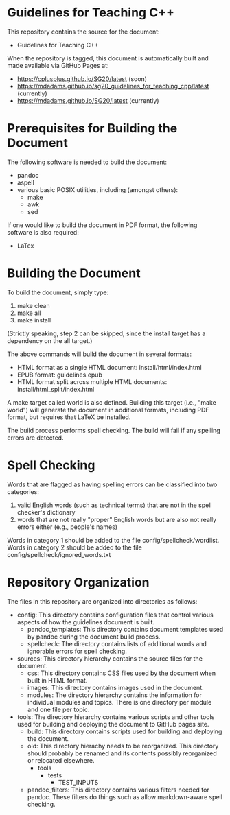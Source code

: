 Guidelines for Teaching C++
===========================

This repository contains the source for the document:

  - Guidelines for Teaching C++

When the repository is tagged, this document is automatically built
and made available via GitHub Pages at:

  - <https://cplusplus.github.io/SG20/latest> (soon)
  - <https://mdadams.github.io/sg20_guidelines_for_teaching_cpp/latest>
    (currently)
  - <https://mdadams.github.io/SG20/latest> (currently)

# Prerequisites for Building the Document

The following software is needed to build the document:

  - pandoc
  - aspell
  - various basic POSIX utilities, including (amongst others):
      - make
      - awk
      - sed

If one would like to build the document in PDF format, the
following software is also required:

  - LaTex

# Building the Document

To build the document, simply type:

  1. make clean
  2. make all
  3. make install

(Strictly speaking, step 2 can be skipped, since the install target
has a dependency on the all target.)

The above commands will build the document in several formats:

  - HTML format as a single HTML document:
    install/html/index.html
  - EPUB format:
    guidelines.epub
  - HTML format split across multiple HTML documents:
    install/html_split/index.html

A make target called world is also defined.  Building this target (i.e.,
"make world") will generate the document in additional formats, including
PDF format, but requires that LaTeX be installed.

The build process performs spell checking.
The build will fail if any spelling errors are detected.

# Spell Checking

Words that are flagged as having spelling errors can be classified
into two categories:

  1. valid English words (such as technical terms) that are not in
     the spell checker's dictionary
  2. words that are not really "proper" English words but are also not
     really errors either (e.g., people's names)

Words in category 1 should be added to the file
config/spellcheck/wordlist.
Words in category 2 should be added to the file
config/spellcheck/ignored_words.txt

# Repository Organization

The files in this repository are organized into directories as follows:

- config:
  This directory contains configuration files that control various
  aspects of how the guidelines document is built.
    - pandoc_templates:
      This directory contains document templates used by pandoc during
      the document build process.
    - spellcheck:
      The directory contains lists of additional words and ignorable errors
      for spell checking.
- sources:
  This directory hierarchy contains the source files for the document.
    - css:
      This directory contains CSS files used by the document when built
      in HTML format.
    - images:
      This directory contains images used in the document.
    - modules:
      The directory hierarchy contains the information for individual modules
      and topics.  There is one directory per module and one file per topic.
- tools:
  The directory hierarchy contains various scripts and other tools used for
  building and deploying the document to GitHub pages site.
    - build:
      This directory contains scripts used for building and deploying the
      document.
    - old:
      This directory hierachy needs to be reorganized.  This directory
      should probably be renamed and its contents possibly reorganized
      or relocated elsewhere.
        - tools
            - tests
                - TEST_INPUTS
    - pandoc_filters:
      This directory contains various filters needed for pandoc.  These
      filters do things such as allow markdown-aware spell checking.
